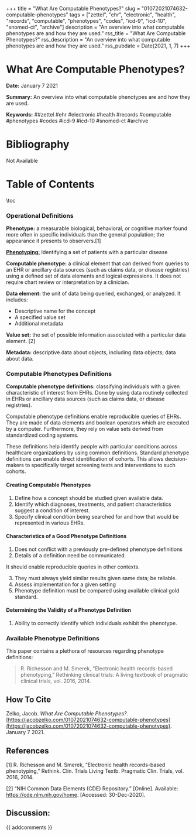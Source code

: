 +++
title = "What Are Computable Phenotypes?"
slug = "01072021074632-computable-phenotypes"
tags = ["zettel", "ehr", "electronic", "health", "records", "computable", "phenotypes", "codes", "icd-9", "icd-10", "snomed-ct", "archive"]
description = "An overview into what computable phenotypes are and how they are used."
rss_title = "What Are Computable Phenotypes?"
rss_description = "An overview into what computable phenotypes are and how they are used."
rss_pubdate = Date(2021, 1, 7)
+++



What Are Computable Phenotypes?
=========

**Date:** January 7 2021

**Summary:** An overview into what computable phenotypes are and how they are used.

**Keywords:** ##zettel #ehr #electronic #health #records #computable #phenotypes #codes #icd-9 #icd-10 #snomed-ct #archive

Bibliography
==========

Not Available

Table of Contents
=========

\toc

### Operational Definitions

**Phenotype:** a measurable biological, behavioral, or cognitive marker found more often in specific individuals than the general population; the appearance it presents to observers.[1]

[**Phenotyping:**](https://jacobzelko.com/./08122022205622-assessing-phenotype-fairness) Identifying a set of patients with a particular disease 

**Computable phenotype:** a clinical element that can derived from queries to an EHR or ancillary data sources (such as claims data, or disease registries) using a defined set of data elements and logical expressions.  It does not require chart review or interpretation by a clinician. 

**Data element:** the unit of data being queried, exchanged, or analyzed. It includes:

  * Descriptive name for the concept
  * A specified value set
  * Additional metadata

**Value set:** the set of possible information associated with a particular data element. [2]

**Metadata:** descriptive data about objects, including data objects; data about data.

### Computable Phenotypes Definitions

**Computable phenotype definitions:** classifying individuals with a given characteristic of interest from EHRs. Done by using data routinely collected in EHRs or ancillary data sources (such as claims data, or disease registries).

Computable phenotype definitions enable reproducible queries of EHRs. They are made of data elements and boolean operators which are executed by a computer. Furthermore, they rely on value sets derived from standardized coding systems.

These definitions help identify people with particular conditions across healthcare organizations by using common definitions. Standard phenotype definitions can enable direct identification of cohorts. This allows decision-makers to specifically target screening tests and interventions to such cohorts.

#### Creating Computable Phenotypes

1. Define how a concept should be studied given available data.
2. Identify which diagnoses, treatments, and patient characteristics suggest a condition of interest.
3. Specify clinical condition being searched for and how that would be represented in various EHRs.

#### Characteristics of a Good Phenotype Definitions

1. Does not conflict with a previously pre-defined phenotype definitions
2. Details of a definition need be communicated.

It should enable reproducible queries in other contexts.

3. They must always yield similar results given same data; be reliable.
4. Assess implementation for a given setting
5. Phenotype definition must be compared using available clinical gold standard.

#### Determining the Validity of a Phenotype Definition

1. Ability to correctly identify which individuals exhibit the phenotype.

### Available Phenotype Definitions

This paper contains a plethora of resources regarding phenotype definitions:

> R. Richesson and M. Smerek, "Electronic health records-based phenotyping," Rethinking clinical trials: A living textbook of pragmatic clinical trials, vol. 2016, 2014.

## How To Cite

 Zelko, Jacob. _What Are Computable Phenotypes?_. [https://jacobzelko.com/01072021074632-computable-phenotypes](https://jacobzelko.com/01072021074632-computable-phenotypes). January 7 2021.
## References

[1] R. Richesson and M. Smerek, “Electronic health records-based phenotyping,” Rethink. Clin. Trials Living Textb. Pragmatic Clin. Trials, vol. 2016, 2014.

[2] “NIH Common Data Elements (CDE) Repository.” [Online]. Available: https://cde.nlm.nih.gov/home. [Accessed: 30-Dec-2020].
## Discussion: 

{{ addcomments }}

